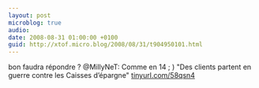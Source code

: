```yaml
---
layout: post
microblog: true
audio: 
date: 2008-08-31 01:00:00 +0100
guid: http://xtof.micro.blog/2008/08/31/t904950101.html
---
```

bon faudra répondre ? @MillyNeT: Comme en 14 ; ) "Des clients partent en guerre contre les Caisses d’épargne" [tinyurl.com/58qsn4](http://tinyurl.com/58qsn4)

